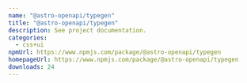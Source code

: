 ```yaml
---
name: "@astro-openapi/typegen"
title: "@astro-openapi/typegen"
description: See project documentation.
categories:
  - css+ui
npmUrl: https://www.npmjs.com/package/@astro-openapi/typegen
homepageUrl: https://www.npmjs.com/package/@astro-openapi/typegen
downloads: 24
---
```

